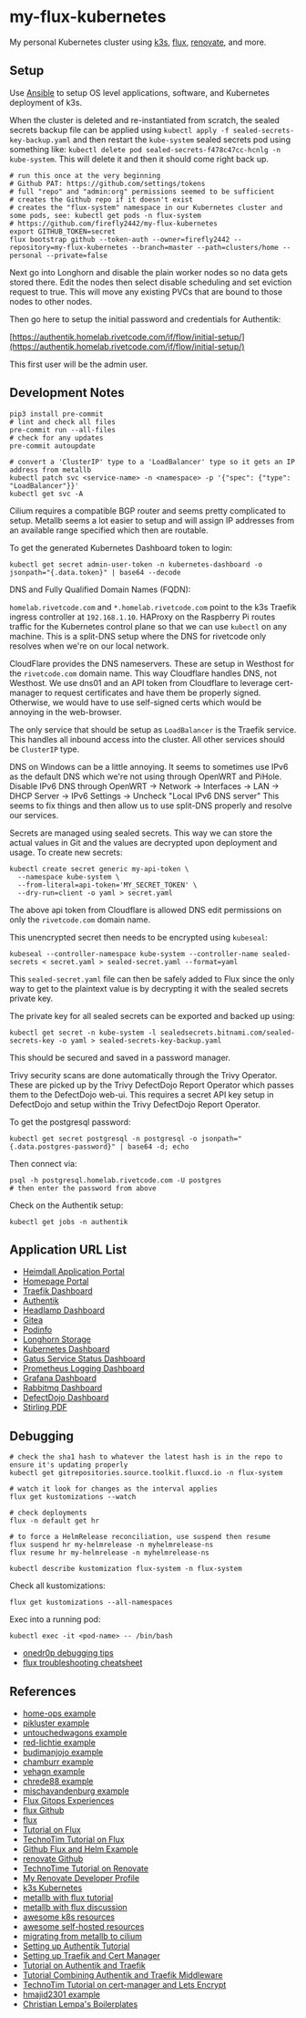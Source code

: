 # my-flux-kubernetes

My personal Kubernetes cluster using [k3s](https://k3s.io/), [flux](https://fluxcd.io/),
[renovate](https://github.com/renovatebot/renovate), and more.

## Setup

Use [Ansible](https://github.com/firefly2442/myhomelab-ansible) to setup OS level applications,
software, and Kubernetes deployment of k3s.

When the cluster is deleted and re-instantiated from scratch, the sealed secrets backup file can be applied
using `kubectl apply -f sealed-secrets-key-backup.yaml` and then restart the `kube-system` sealed secrets pod using
something like: `kubectl delete pod sealed-secrets-f478c47cc-hcnlg -n kube-system`.  This will delete it and then it
should come right back up.

```shell
# run this once at the very beginning
# Github PAT: https://github.com/settings/tokens
# full "repo" and "admin:org" permissions seemed to be sufficient
# creates the Github repo if it doesn't exist
# creates the "flux-system" namespace in our Kubernetes cluster and some pods, see: kubectl get pods -n flux-system
# https://github.com/firefly2442/my-flux-kubernetes
export GITHUB_TOKEN=secret
flux bootstrap github --token-auth --owner=firefly2442 --repository=my-flux-kubernetes --branch=master --path=clusters/home --personal --private=false
```

Next go into Longhorn and disable the plain worker nodes so no data gets stored there.  Edit the nodes then select disable scheduling
and set eviction request to true.  This will move any existing PVCs that are bound to those nodes to other nodes.

Then go here to setup the initial password and credentials for Authentik:

[https://authentik.homelab.rivetcode.com/if/flow/initial-setup/](https://authentik.homelab.rivetcode.com/if/flow/initial-setup/)

This first user will be the admin user.

## Development Notes

```shell
pip3 install pre-commit
# lint and check all files
pre-commit run --all-files
# check for any updates
pre-commit autoupdate
```

```shell
# convert a 'ClusterIP' type to a 'LoadBalancer' type so it gets an IP address from metallb
kubectl patch svc <service-name> -n <namespace> -p '{"spec": {"type": "LoadBalancer"}}'
kubectl get svc -A
```

Cilium requires a compatible BGP router and seems pretty complicated to setup.
Metallb seems a lot easier to setup and will assign IP addresses from an available
range specified which then are routable.

To get the generated Kubernetes Dashboard token to login:

```shell
kubectl get secret admin-user-token -n kubernetes-dashboard -o jsonpath="{.data.token}" | base64 --decode
```

DNS and Fully Qualified Domain Names (FQDN):

`homelab.rivetcode.com` and `*.homelab.rivetcode.com` point to the k3s Traefik
ingress controller at `192.168.1.10`.  HAProxy on the Raspberry Pi routes traffic for the Kubernetes
control plane so that we can use `kubectl` on any machine.
This is a split-DNS setup where the DNS for rivetcode only resolves when we're on our local
network.

CloudFlare provides the DNS nameservers.  These are setup in Westhost for the `rivetcode.com`
domain name.  This way Cloudflare handles DNS, not Westhost.
We use dns01 and an API token from Cloudflare to leverage cert-manager
to request certificates and have them be properly signed.  Otherwise, we would have to
use self-signed certs which would be annoying in the web-browser.

The only service that should be setup as `LoadBalancer` is the Traefik service.  This handles
all inbound access into the cluster.  All other services should be `ClusterIP` type.

DNS on Windows can be a little annoying.  It seems to sometimes use IPv6 as the default DNS
which we're not using through OpenWRT and PiHole.  Disable IPv6 DNS through
OpenWRT -> Network -> Interfaces -> LAN -> DHCP Server -> IPv6 Settings -> Uncheck "Local IPv6 DNS server"
This seems to fix things and then allow us to use split-DNS properly and resolve our services.

Secrets are managed using sealed secrets.  This way we can store the actual values
in Git and the values are decrypted upon deployment and usage.  To create new secrets:

```shell
kubectl create secret generic my-api-token \
  --namespace kube-system \
  --from-literal=api-token='MY_SECRET_TOKEN' \
  --dry-run=client -o yaml > secret.yaml
```

The above api token from Cloudflare is allowed DNS edit permissions on
only the `rivetcode.com` domain name.

This unencrypted secret then needs to be encrypted using `kubeseal`:

```shell
kubeseal --controller-namespace kube-system --controller-name sealed-secrets < secret.yaml > sealed-secret.yaml --format=yaml
```

This `sealed-secret.yaml` file can then be safely added to Flux since the only
way to get to the plaintext value is by decrypting it with the sealed secrets private key.

The private key for all sealed secrets can be exported and backed up using:

```shell
kubectl get secret -n kube-system -l sealedsecrets.bitnami.com/sealed-secrets-key -o yaml > sealed-secrets-key-backup.yaml
```

This should be secured and saved in a password manager.

Trivy security scans are done automatically through the Trivy Operator.  These
are picked up by the Trivy DefectDojo Report Operator which passes them
to the DefectDojo web-ui.  This requires a secret API key setup
in DefectDojo and setup within the Trivy DefectDojo Report Operator.

To get the postgresql password:

```shell
kubectl get secret postgresql -n postgresql -o jsonpath="{.data.postgres-password}" | base64 -d; echo
```

Then connect via:

```shell
psql -h postgresql.homelab.rivetcode.com -U postgres
# then enter the password from above
```

Check on the Authentik setup:

```shell
kubectl get jobs -n authentik
```

## Application URL List

* [Heimdall Application Portal](http://portal.homelab.rivetcode.com)
* [Homepage Portal](https://homepage.homelab.rivetcode.com)
* [Traefik Dashboard](https://traefik.homelab.rivetcode.com)
* [Authentik](https://authentik.homelab.rivetcode.com)
* [Headlamp Dashboard](https://headlamp.homelab.rivetcode.com)
* [Gitea](https://gitea.homelab.rivetcode.com)
* [Podinfo](https://podinfo.homelab.rivetcode.com)
* [Longhorn Storage](https://longhorn.homelab.rivetcode.com)
* [Kubernetes Dashboard](https://kubernetes-dashboard.homelab.rivetcode.com)
* [Gatus Service Status Dashboard](https://gatus.homelab.rivetcode.com)
* [Prometheus Logging Dashboard](https://prometheus.homelab.rivetcode.com)
* [Grafana Dashboard](https://grafana.homelab.rivetcode.com)
* [Rabbitmq Dashboard](https://rabbitmq.homelab.rivetcode.com)
* [DefectDojo Dashboard](https://defectdojo.homelab.rivetcode.com)
* [Stirling PDF](https://stirlingpdf.homelab.rivetcode.com)

## Debugging

```shell
# check the sha1 hash to whatever the latest hash is in the repo to ensure it's updating properly
kubectl get gitrepositories.source.toolkit.fluxcd.io -n flux-system
```

```shell
# watch it look for changes as the interval applies
flux get kustomizations --watch
```

```shell
# check deployments
flux -n default get hr
```

```shell
# to force a HelmRelease reconciliation, use suspend then resume
flux suspend hr my-helmrelease -n myhelmrelease-ns
flux resume hr my-helmrelease -n myhelmrelease-ns
```

```shell
kubectl describe kustomization flux-system -n flux-system
```

Check all kustomizations:

```shell
flux get kustomizations --all-namespaces
```

Exec into a running pod:

```shell
kubectl exec -it <pod-name> -- /bin/bash
```

* [onedr0p debugging tips](https://github.com/onedr0p/cluster-template#-debugging)
* [flux troubleshooting cheatsheet](https://fluxcd.io/flux/cheatsheets/troubleshooting/)

## References

* [home-ops example](https://github.com/onedr0p/home-ops)
* [pikluster example](https://github.com/dvignoles/pikluster)
* [untouchedwagons example](https://github.com/UntouchedWagons/K3S-Cluster-Setup)
* [red-lichtie example](https://github.com/red-lichtie/homelab-cluster)
* [budimanjojo example](https://github.com/budimanjojo/home-cluster)
* [chamburr example](https://github.com/chamburr/homelab)
* [vehagn example](https://github.com/vehagn/homelab/)
* [chrede88 example](https://github.com/chrede88/home-ops)
* [mischavandenburg example](https://github.com/mischavandenburg/homelab)
* [Flux Gitops Experiences](https://dvignoles.github.io/blog/post-flux-gitops/)
* [flux Github](https://github.com/fluxcd/flux2)
* [flux](https://fluxcd.io/)
* [Tutorial on Flux](https://anaisurl.com/full-tutorial-getting-started-with-flux-cd/)
* [TechnoTim Tutorial on Flux](https://technotim.live/posts/flux-devops-gitops/)
* [Github Flux and Helm Example](https://github.com/fluxcd/flux2-kustomize-helm-example)
* [renovate Github](https://github.com/renovatebot/renovate)
* [TechnoTime Tutorial on Renovate](https://technotim.live/posts/renovate-bot-kubernetes/)
* [My Renovate Developer Profile](https://developer.mend.io/github/firefly2442)
* [k3s Kubernetes](https://k3s.io/)
* [metallb with flux tutorial](https://geek-cookbook.funkypenguin.co.nz/kubernetes/loadbalancer/metallb/)
* [metallb with flux discussion](https://forum.funkypenguin.co.nz/t/metallb/1546/9)
* [awesome k8s resources](https://github.com/tomhuang12/awesome-k8s-resources)
* [awesome self-hosted resources](https://github.com/awesome-selfhosted/awesome-selfhosted)
* [migrating from metallb to cilium](https://isovalent.com/blog/post/migrating-from-metallb-to-cilium/)
* [Setting up Authentik Tutorial](https://www.youtube.com/watch?v=N5unsATNpJk)
* [Setting up Traefik and Cert Manager](https://www.youtube.com/watch?v=vJweuU6Qrgo)
* [Tutorial on Authentik and Traefik](https://github.com/brokenscripts/authentik_traefik)
* [Tutorial Combining Authentik and Traefik Middleware](https://www.youtube.com/watch?v=_I3hUI1JQP4)
* [TechnoTim Tutorial on cert-manager and Lets Encrypt](https://www.youtube.com/watch?v=G4CmbYL9UPg)
* [hmajid2301 example](https://github.com/hmajid2301/k3s-config)
* [Christian Lempa's Boilerplates](https://github.com/ChristianLempa/boilerplates)
